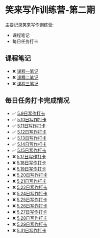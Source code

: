 # 笑来写作训练营-第二期
主要记录笑来写作训练营: 
- 课程笔记
- 每日任务打卡

## 课程笔记
- ❌  [课程一笔记](课程笔记/课程一笔记.md)
- ❌  [课程二笔记](课程笔记/课程二笔记.md)
- ❌  [课程三笔记](课程笔记/课程三笔记.md)

## 每日任务打卡完成情况

- ✅  [5.9日写作打卡](写作打卡/5.9日写作打卡.md)
- ✅  [5.10日写作打卡](写作打卡/5.10日写作打卡.md)
- ✅  [5.11日写作打卡](写作打卡/5.11日写作打卡.md)
- ✅  [5.12日写作打卡](写作打卡/5.12日写作打卡.md)
- ✅  [5.13日写作打卡](写作打卡/5.13日写作打卡.md)
- ✅  [5.14日写作打卡](写作打卡/5.14日写作打卡.md)
- ✅  [5.15日写作打卡](写作打卡/5.15日写作打卡.md)
- ❌ [5.17日写作打卡](写作打卡/5.17日写作打卡.md)
- ❌ [5.18日写作打卡](写作打卡/5.18日写作打卡.md)
- ❌ [5.19日写作打卡](写作打卡/5.19日写作打卡.md)
- ❌ [5.20日写作打卡](写作打卡/5.20日写作打卡.md)
- ❌ [5.21日写作打卡](写作打卡/5.21日写作打卡.md)
- ❌ [5.22日写作打卡](写作打卡/5.22日写作打卡.md)
- ❌ [5.24日写作打卡](写作打卡/5.24日写作打卡.md)
- ❌ [5.25日写作打卡](写作打卡/5.25日写作打卡.md)
- ❌ [5.26日写作打卡](写作打卡/5.26日写作打卡.md)
- ❌ [5.27日写作打卡](写作打卡/5.27日写作打卡.md)
- ❌ [5.28日写作打卡](写作打卡/5.28日写作打卡.md)
- ❌ [5.29日写作打卡](写作打卡/5.29日写作打卡.md)
- ❌ [5.31日写作打卡](写作打卡/5.31日写作打卡.md)